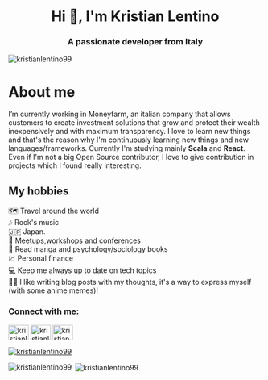 <h1 align="center">Hi 👋, I'm Kristian Lentino</h1>
<h3 align="center">A passionate developer from Italy</h3>

<p align="left"> <img src="https://komarev.com/ghpvc/?username=kristianlentino99&label=Profile%20views&color=0e75b6&style=flat" alt="kristianlentino99" /> </p>

<h1>About me</h1>
I’m currently working in Moneyfarm, an italian company that allows customers to create investment solutions that grow and protect their wealth inexpensively and with maximum transparency.
I love to learn new things and that's the reason why I'm continuously learning new things and new languages/frameworks. Currently I'm studying mainly <b>Scala</b> and <b>React</b>.
Even if I'm not a big Open Source contributor, I love to give contribution in projects which I found really interesting. 

<h2>My hobbies</h2>
 🗺 Travel around the world <br/>
 🎶 Rock's music <br/>
 🇯🇵 Japan. <br/>
 💬 Meetups,workshops and conferences <br/>
 💭 Read manga and psychology/sociology books <br/>
 📈 Personal finance <br/>
 💻 Keep me always up to date on tech topics <br/>
 ✍🏼 I like writing blog posts with my thoughts, it's a way to express myself (with some anime memes)!

<h3 align="left">Connect with me:</h3>
<p align="left">
<a href="https://dev.to/kristianlentino99" target="blank"><img align="center" src="https://raw.githubusercontent.com/rahuldkjain/github-profile-readme-generator/master/src/images/icons/Social/devto.svg" alt="kristianlentino99" height="30" width="40" /></a>
 <a href="https://kristianlentino.hashnode.dev/" target="blank"><img align="center" src="https://raw.githubusercontent.com/rahuldkjain/github-profile-readme-generator/master/src/images/icons/Social/hashnode.svg" alt="kristianlentino99" height="30" width="40" /></a>
<a href="https://linkedin.com/in/kristian-lentino-941694166" target="blank"><img align="center" src="https://raw.githubusercontent.com/rahuldkjain/github-profile-readme-generator/master/src/images/icons/Social/linked-in-alt.svg" alt="kristian-lentino-941694166" height="30" width="40" /></a>
</p>

<p align="left"> <a href="https://github.com/ryo-ma/github-profile-trophy"><img src="https://github-profile-trophy.vercel.app/?username=kristianlentino99" alt="kristianlentino99" /></a> </p>

<p><img align="left" src="https://github-readme-stats.vercel.app/api/top-langs?username=kristianlentino99&show_icons=true&locale=en&layout=compact" alt="kristianlentino99" /></p>

<p>&nbsp;<img align="center" src="https://github-readme-stats.vercel.app/api?username=kristianlentino99&show_icons=true&locale=en" alt="kristianlentino99" /></p>
  
